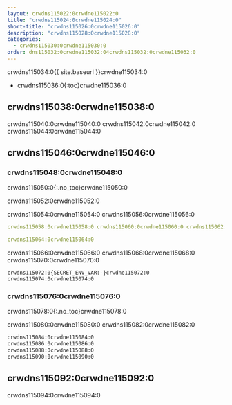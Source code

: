 ```yaml
---
layout: crwdns115022:0crwdne115022:0
title: "crwdns115024:0crwdne115024:0"
short-title: "crwdns115026:0crwdne115026:0"
description: "crwdns115028:0crwdne115028:0"
categories:
  - crwdns115030:0crwdne115030:0
order: dns115032:0crwdne115032:04crwdns115032:0crwdne115032:0
---
```

crwdns115034:0{{ site.baseurl }}crwdne115034:0

+ crwdns115036:0{:toc}crwdne115036:0

## crwdns115038:0crwdne115038:0

crwdns115040:0crwdne115040:0 crwdns115042:0crwdne115042:0 crwdns115044:0crwdne115044:0

## crwdns115046:0crwdne115046:0

### crwdns115048:0crwdne115048:0

crwdns115050:0{:.no_toc}crwdne115050:0

crwdns115052:0crwdne115052:0

crwdns115054:0crwdne115054:0 crwdns115056:0crwdne115056:0

```yaml
crwdns115058:0crwdne115058:0 crwdns115060:0crwdne115060:0 crwdns115062:0crwdne115062:0

crwdns115064:0crwdne115064:0
```

crwdns115066:0crwdne115066:0 crwdns115068:0crwdne115068:0 crwdns115070:0crwdne115070:0

    crwdns115072:0{SECRET_ENV_VAR:-}crwdne115072:0
    crwdns115074:0crwdne115074:0
    

### crwdns115076:0crwdne115076:0

crwdns115078:0{:.no_toc}crwdne115078:0

crwdns115080:0crwdne115080:0 crwdns115082:0crwdne115082:0

```bash
crwdns115084:0crwdne115084:0
crwdns115086:0crwdne115086:0
crwdns115088:0crwdne115088:0
crwdns115090:0crwdne115090:0
```

## crwdns115092:0crwdne115092:0

crwdns115094:0crwdne115094:0